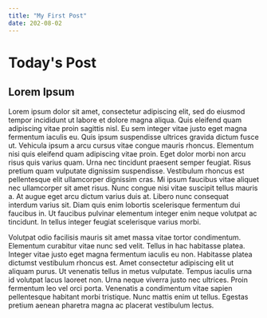 ```yaml
---
title: "My First Post"
date: 202-08-02
---
```

<h1>Today's Post</h1>
<h2>Lorem Ipsum</h2>
<p>Lorem ipsum dolor sit amet, consectetur adipiscing elit, sed do eiusmod tempor incididunt ut labore et dolore magna aliqua. Quis eleifend quam adipiscing vitae proin sagittis nisl. Eu sem integer vitae justo eget magna fermentum iaculis eu. Quis ipsum suspendisse ultrices gravida dictum fusce ut. Vehicula ipsum a arcu cursus vitae congue mauris rhoncus. Elementum nisi quis eleifend quam adipiscing vitae proin. Eget dolor morbi non arcu risus quis varius quam. Urna nec tincidunt praesent semper feugiat. Risus pretium quam vulputate dignissim suspendisse. Vestibulum rhoncus est pellentesque elit ullamcorper dignissim cras. Mi ipsum faucibus vitae aliquet nec ullamcorper sit amet risus. Nunc congue nisi vitae suscipit tellus mauris a. At augue eget arcu dictum varius duis at. Libero nunc consequat interdum varius sit. Diam quis enim lobortis scelerisque fermentum dui faucibus in. Ut faucibus pulvinar elementum integer enim neque volutpat ac tincidunt. In tellus integer feugiat scelerisque varius morbi.</p>

<p>Volutpat odio facilisis mauris sit amet massa vitae tortor condimentum. Elementum curabitur vitae nunc sed velit. Tellus in hac habitasse platea. Integer vitae justo eget magna fermentum iaculis eu non. Habitasse platea dictumst vestibulum rhoncus est. Amet consectetur adipiscing elit ut aliquam purus. Ut venenatis tellus in metus vulputate. Tempus iaculis urna id volutpat lacus laoreet non. Urna neque viverra justo nec ultrices. Proin fermentum leo vel orci porta. Venenatis a condimentum vitae sapien pellentesque habitant morbi tristique. Nunc mattis enim ut tellus. Egestas pretium aenean pharetra magna ac placerat vestibulum lectus.</p>
